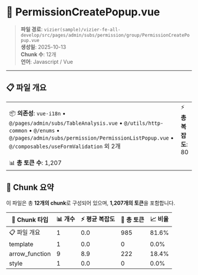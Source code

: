 # 📄 PermissionCreatePopup.vue

> **파일 경로**: `vizier(sample)/vizier-fe-all-develop/src/pages/admin/subs/permission/group/PermissionCreatePopup.vue`  
> **생성일**: 2025-10-13  
> **Chunk 수**: 12개  
> **언어**: Javascript / Vue
---





## 📋 파일 개요

| | |
|--|--|
| 📦 **의존성**: `vue-i18n` • `@/pages/admin/subs/TableAnalysis.vue` • `@/utils/http-common` • `@/enums` • `@/pages/admin/subs/permission/PermissionListPopup.vue` • `@/composables/useFormValidation` 외 2개 | ⚡ **총 복잡도**: 80 |
| 📊 **총 토큰 수**: 1,207 |  |






## 🧩 Chunk 요약

이 파일은 총 **12개의 chunk**로 구성되어 있으며, **1,207개의 토큰**을 포함합니다.

| 🧩 Chunk 타입 | 📊 개수 | ⚡ 평균 복잡도 | 📝 총 토큰 | 📈 비율 |
|---------------|--------|-------------|----------|--------|
| 📋 파일 개요 | 1 | 0.0 | 985 | 81.6% |
| template | 1 | 0.0 | 0 | 0.0% |
| arrow_function | 9 | 8.9 | 222 | 18.4% |
| style | 1 | 0.0 | 0 | 0.0% |

